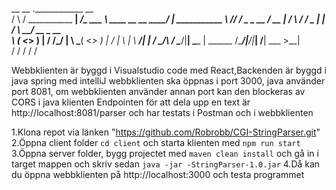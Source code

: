  __      __                .____________                      __                
/  \    /  \___________  __| _/\_   ___ \  ____  __ __  _____/  |_  ___________ 
\   \/\/   /  _ \_  __ \/ __ | /    \  \/ /  _ \|  |  \/    \   __\/ __ \_  __ \
 \        (  <_> )  | \/ /_/ | \     \___(  <_> )  |  /   |  \  | \  ___/|  | \/
  \__/\  / \____/|__|  \____ |  \______  /\____/|____/|___|  /__|  \___  >__|   
       \/                   \/         \/                  \/          \/       

Webbklienten är byggd i Visualstudio code med React,Backenden är byggd i java spring med intelliJ
webbklienten ska öppnas i port 3000, java använder port 8081, om webbklienten använder annan port kan den blockeras av CORS i java klienten
Endpointen för att dela upp en text är http://localhost:8081/parser och har testats i Postman och i webbklienten


1.Klona repot via länken "https://github.com/Robrobb/CGI-StringParser.git"
2.Öppna client folder `cd client` och starta klienten med `npm run start`
3.Öppna server folder, bygg projectet med `maven clean install` och gå in i target mappen och skriv sedan `java -jar -StringParser-1.0.jar`
4.Då kan du öppna webbklienten på http://localhost:3000 och testa programmet




